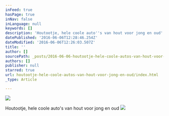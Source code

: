 ```yaml
---
inFeed: true
hasPage: true
inNav: false
inLanguage: null
keywords: []
description: 'Houtootje, hele coole auto''s van hout voor jong en oud'
datePublished: '2016-06-06T12:28:46.254Z'
dateModified: '2016-06-06T12:26:03.507Z'
title: ''
author: []
sourcePath: _posts/2016-06-06-houtootje-hele-coole-autos-van-hout-voor-jong-en-oud.md
authors: []
publisher: null
starred: true
url: houtootje-hele-coole-autos-van-hout-voor-jong-en-oud/index.html
_type: Article

---
```

![](https://the-grid-user-content.s3-us-west-2.amazonaws.com/159d3acf-cd88-40a1-9877-40690cf3b5d8.jpg)

Houtootje, hele coole auto's van hout voor jong en oud
![](https://the-grid-user-content.s3-us-west-2.amazonaws.com/170efcd4-442b-4e45-a1b6-4dd5577eff78.jpg)